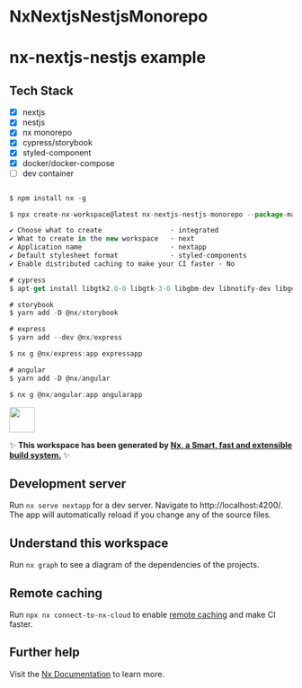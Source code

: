 # NxNextjsNestjsMonorepo

# nx-nextjs-nestjs example

## Tech Stack
- [x] nextjs
- [x] nestjs
- [x] nx monorepo
- [x] cypress/storybook
- [x] styled-component
- [x] docker/docker-compose
- [ ] dev container

````javascript

$ npm install nx -g

$ npx create-nx-workspace@latest nx-nextjs-nestjs-monorepo --package-manager=yarn

✔ Choose what to create                 · integrated
✔ What to create in the new workspace   · next
✔ Application name                      · nextapp
✔ Default stylesheet format             · styled-components
✔ Enable distributed caching to make your CI faster · No

# cypress
$ apt-get install libgtk2.0-0 libgtk-3-0 libgbm-dev libnotify-dev libgconf-2-4 libnss3 libxss1 libasound2 libxtst6 xauth xvfb

# storybook
$ yarn add -D @nx/storybook

# express
$ yarn add --dev @nx/express

$ nx g @nx/express:app expressapp

# angular
$ yarn add -D @nx/angular

$ nx g @nx/angular:app angularapp
````

<a alt="Nx logo" href="https://nx.dev" target="_blank" rel="noreferrer"><img src="https://raw.githubusercontent.com/nrwl/nx/master/images/nx-logo.png" width="45"></a>

✨ **This workspace has been generated by [Nx, a Smart, fast and extensible build system.](https://nx.dev)** ✨

## Development server

Run `nx serve nextapp` for a dev server. Navigate to http://localhost:4200/. The app will automatically reload if you change any of the source files.

## Understand this workspace

Run `nx graph` to see a diagram of the dependencies of the projects.

## Remote caching

Run `npx nx connect-to-nx-cloud` to enable [remote caching](https://nx.app) and make CI faster.

## Further help

Visit the [Nx Documentation](https://nx.dev) to learn more.
